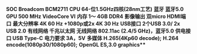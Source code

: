 **SOC Broadcom BCM2711**
**CPU 64-位1.5GHz四核(28nm工艺)**
**蓝牙 蓝牙5.0**
**GPU 500 MHz VideoCore VI**
**内存 1～ 4GB DDR4**
**影像输出 双micro HDMI端口**
**最大分辨率 4K 60 Hz +1080p或2x 4K 30 Hz**
**USB接口 2个USB 3.0/ 2x USB 2.0**
**有线网络 千兆以太网**
**无线网络 802.11ac (2.4/5 GHz)，蓝牙5.0**
**供电接口 USB Type-C**
**电力要求 3A，5V**
**多媒体 H.265(4Kp60 decode);**
**H.264 encode(1080p30/1080p60);**
**OpenGL ES,3.0 graphics\*\***
